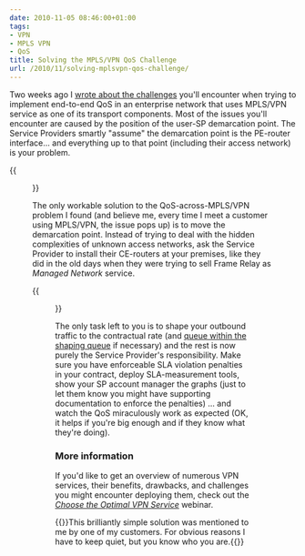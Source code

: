 ```yaml
---
date: 2010-11-05 08:46:00+01:00
tags:
- VPN
- MPLS VPN
- QoS
title: Solving the MPLS/VPN QoS Challenge
url: /2010/11/solving-mplsvpn-qos-challenge/
---
```

Two weeks ago I [wrote about the challenges](/2010/10/qos-over-mplsvpn-networks/) you'll encounter when trying to implement end-to-end QoS in an enterprise network that uses MPLS/VPN service as one of its transport components. Most of the issues you'll encounter are caused by the position of the user-SP demarcation point. The Service Providers smartly "assume" the demarcation point is the PE-router interface... and everything up to that point (including their access network) is your problem.

{{<figure src="/2010/11/s1600-mplsqos_before.png" caption="Typical MPLS/VPN demarcation point">}}
<!--more-->
The only workable solution to the QoS-across-MPLS/VPN problem I found (and believe me, every time I meet a customer using MPLS/VPN, the issue pops up) is to move the demarcation point. Instead of trying to deal with the hidden complexities of unknown access networks, ask the Service Provider to install their CE-routers at your premises, like they did in the old days when they were trying to sell Frame Relay as *Managed Network* service.

{{<figure src="/2010/11/s1600-mplsqos_after.png" caption="Onsite demarcation point">}}

The only task left to you is to shape your outbound traffic to the contractual rate (and [queue within the shaping queue](/kb/tag/QoS/Traffic_Shaping/) if necessary) and the rest is now purely the Service Provider's responsibility. Make sure you have enforceable SLA violation penalties in your contract, deploy SLA-measurement tools, show your SP account manager the graphs (just to let them know you might have supporting documentation to enforce the penalties) \... and watch the QoS miraculously work as expected (OK, it helps if you're big enough and if they know what they're doing).

### More information

If you'd like to get an overview of numerous VPN services, their benefits, drawbacks, and challenges you might encounter deploying them, check out the [*Choose the Optimal VPN Service*](http://www.ipspace.net/Choose_the_optimal_VPN_service) webinar.

{{<note>}}This brilliantly simple solution was mentioned to me by one of my customers. For obvious reasons I have to keep quiet, but you know who you are.{{</note>}}
